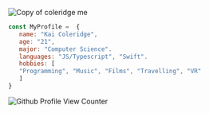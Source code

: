 
![Copy of coleridge me](https://user-images.githubusercontent.com/51129378/216714970-7b944669-8e8b-4767-9539-747ed5bd982b.png)

```js
const MyProfile =  {
   name: "Kai Coleridge",
   age: "21",
   major: "Computer Science".
   languages: "JS/Typescript", "Swift".
   hobbies: [
   "Programming", "Music", "Films", "Travelling", "VR"
   ]
}
```

![Github Profile View Counter](https://komarev.com/ghpvc/?username=kaicoleridge&color=blueviolet)
